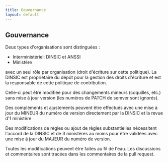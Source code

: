 ```yaml
---
title: Gouvernance
layout: default
---
```


## Gouvernance

Deux types d'organisations sont distinguées :

* Interministériel: DINSIC et ANSSI
* Ministère

avec un seul rôle par organisation (droit d'écriture sur cette politique). La DINSIC est propriétaire du dépôt pour la gestion des droits d'écriture et est la responsable de cette politique de contribution.

Celle-ci peut être modifiée pour des changements mineurs (coquilles, etc.) sans mise à jour version (les numéros de PATCH de semver sont ignorés).

Des compléments et ajustements peuvent être effectués avec une mise à jour du MINEUR du numéro de version directement par la DINSIC et la revue d'1 ministère

Des modifications de règles ou ajout de règles substantielles nécessitent l'accord de la DINSIC et de 3 ministères au moins pour être validées avec une mise à jour du MAJEUR du numéro de version.

Toutes les modifications peuvent être faites au fil de l'eau. Les discussions et commentaires sont tracées dans les commentaires de la pull request.
